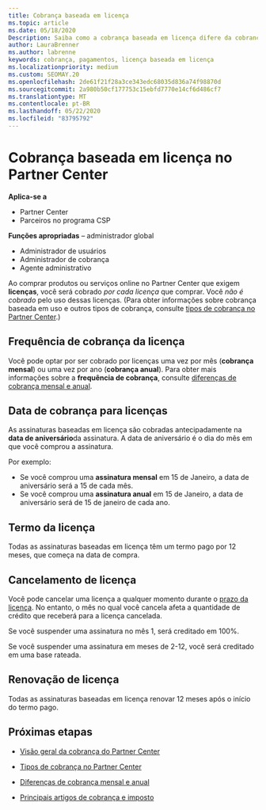 ```yaml
---
title: Cobrança baseada em licença
ms.topic: article
ms.date: 05/18/2020
Description: Saiba como a cobrança baseada em licença difere da cobrança baseada em uso no Partner Center, incluindo como você é cobrado por licença (não por uso de licença).
author: LauraBrenner
ms.author: labrenne
keywords: cobrança, pagamentos, licença baseada em licença
ms.localizationpriority: medium
ms.custom: SEOMAY.20
ms.openlocfilehash: 2de61f21f28a3ce343edc68035d836a74f98870d
ms.sourcegitcommit: 2a980b50cf177753c15ebfd7770e14cf6d486cf7
ms.translationtype: MT
ms.contentlocale: pt-BR
ms.lasthandoff: 05/22/2020
ms.locfileid: "83795792"
---
```

# <a name="license-based-billing-in-partner-center"></a>Cobrança baseada em licença no Partner Center

**Aplica-se a**

- Partner Center
- Parceiros no programa CSP

**Funções apropriadas** – administrador global
- Administrador de usuários
- Administrador de cobrança
- Agente administrativo

Ao comprar produtos ou serviços online no Partner Center que exigem **licenças**, você será cobrado *por cada licença* que comprar. Você *não é cobrado* pelo uso dessas licenças. (Para obter informações sobre cobrança baseada em uso e outros tipos de cobrança, consulte [tipos de cobrança no Partner Center](billing-different-types.md).)

## <a name="license-billing-frequency"></a>Frequência de cobrança da licença

Você pode optar por ser cobrado por licenças uma vez por mês (**cobrança mensal**) ou uma vez por ano (**cobrança anual**). Para obter mais informações sobre a **frequência de cobrança**, consulte [diferenças de cobrança mensal e anual](billing-annual-monthly.md).

## <a name="billing-date-for-licenses"></a>Data de cobrança para licenças

As assinaturas baseadas em licença são cobradas antecipadamente na **data de aniversário**da assinatura. A data de aniversário é o dia do mês em que você comprou a assinatura.

Por exemplo:

- Se você comprou uma **assinatura mensal** em 15 de Janeiro, a data de aniversário será a 15 de cada mês.
- Se você comprou uma **assinatura anual** em 15 de Janeiro, a data de aniversário será de 15 de janeiro de cada ano.

## <a name="license-term"></a>Termo da licença

Todas as assinaturas baseadas em licença têm um termo pago por 12 meses, que começa na data de compra.

## <a name="license-cancellation"></a>Cancelamento de licença

Você pode cancelar uma licença a qualquer momento durante o [prazo da licença](#license-term). No entanto, o mês no qual você cancela afeta a quantidade de crédito que receberá para a licença cancelada.

Se você suspender uma assinatura no mês 1, será creditado em 100%.

Se você suspender uma assinatura em meses de 2-12, você será creditado em uma base rateada.

## <a name="license-renewal"></a>Renovação de licença

Todas as assinaturas baseadas em licença renovar 12 meses após o início do termo pago.

## <a name="next-steps"></a>Próximas etapas

- [Visão geral da cobrança do Partner Center](billing-basics.md)

- [Tipos de cobrança no Partner Center](billing-different-types.md)

- [Diferenças de cobrança mensal e anual](billing-annual-monthly.md)

- [Principais artigos de cobrança e imposto](billing.md)
